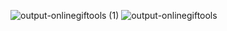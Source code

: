 ![output-onlinegiftools (1)](https://user-images.githubusercontent.com/101756728/159022207-31459025-0002-48af-91e7-1044820cd57b.gif)
![output-onlinegiftools](https://user-images.githubusercontent.com/101756728/159022660-e0247e2d-b959-43e1-9d96-bbfab772ed6e.gif)

